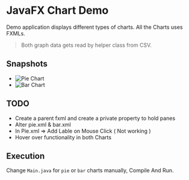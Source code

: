 # JavaFX Chart Demo

Demo application displays different types of charts.
All the Charts uses FXMLs.
> Both graph data gets read by helper class from CSV.

## Snapshots

* ![Pie Chart](https://github.com/SaumilP/tryouts/tree/master/javafx/samples/charts/snapshots/pie_chart.png?raw=true "Pie Chart")
* ![Bar Chart](https://github.com/SaumilP/tryouts/tree/master/javafx/samples/charts/snapshots/bar_chart.png?raw=true "Bar Chart")

## TODO
* Create a parent fxml and create a private property to hold panes
* Alter pie.xml & bar.xml
* In Pie.xml => Add Lable on Mouse Click ( Not working )
* Hover over functionality in both Charts

## Execution

Change `Main.java` for `pie` or `bar` charts manually, Compile And Run.
